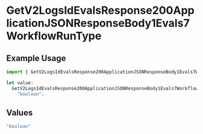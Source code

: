 # GetV2LogsIdEvalsResponse200ApplicationJSONResponseBody1Evals7WorkflowRunType

## Example Usage

```typescript
import { GetV2LogsIdEvalsResponse200ApplicationJSONResponseBody1Evals7WorkflowRunType } from "orq-poc-typescript-multi-env-version/models/operations";

let value:
  GetV2LogsIdEvalsResponse200ApplicationJSONResponseBody1Evals7WorkflowRunType =
    "boolean";
```

## Values

```typescript
"boolean"
```